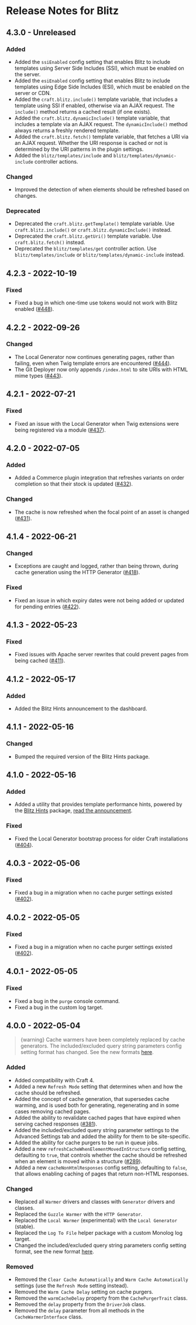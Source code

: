 # Release Notes for Blitz

## 4.3.0 - Unreleased
### Added
- Added the `ssiEnabled` config setting that enables Blitz to include templates using Server Side Includes (SSI), which must be enabled on the server.
- Added the `esiEnabled` config setting that enables Blitz to include templates using Edge Side Includes (ESI), which must be enabled on the server or CDN.
- Added the `craft.blitz.include()` template variable, that includes a template using SSI if enabled, otherwise via an AJAX request. The `include()` method returns a cached result (if one exists).
- Added the `craft.blitz.dynamicInclude()` template variable, that includes a template via an AJAX request. The `dynamicInclude()` method always returns a freshly rendered template.
- Added the `craft.blitz.fetch()` template variable, that fetches a URI via an AJAX request. Whether the URI response is cached or not is determined by the URI patterns in the plugin settings.
- Added the `blitz/templates/include` and `blitz/templates/dynamic-include` controller actions.

### Changed
- Improved the detection of when elements should be refreshed based on changes.

### Deprecated
- Deprecated the `craft.blitz.getTemplate()` template variable. Use `craft.blitz.include()` or `craft.blitz.dynamicInclude()` instead.
- Deprecated the `craft.blitz.getUri()` template variable. Use `craft.blitz.fetch()` instead.
- Deprecated the `blitz/templates/get` controller action. Use `blitz/templates/include` or `blitz/templates/dynamic-include` instead.

## 4.2.3 - 2022-10-19
### Fixed
- Fixed a bug in which one-time use tokens would not work with Blitz enabled ([#448](https://github.com/putyourlightson/craft-blitz/issues/448)).

## 4.2.2 - 2022-09-26
### Changed
- The Local Generator now continues generating pages, rather than failing, even when Twig template errors are encountered ([#444](https://github.com/putyourlightson/craft-blitz/issues/444)).
- The Git Deployer now only appends `/index.html` to site URIs with HTML mime types ([#443](https://github.com/putyourlightson/craft-blitz/issues/443)).

## 4.2.1 - 2022-07-21
### Fixed
- Fixed an issue with the Local Generator when Twig extensions were being registered via a module ([#437](https://github.com/putyourlightson/craft-blitz/issues/437)).

## 4.2.0 - 2022-07-05
### Added
- Added a Commerce plugin integration that refreshes variants on order completion so that their stock is updated ([#432](https://github.com/putyourlightson/craft-blitz/issues/432)).

### Changed
- The cache is now refreshed when the focal point of an asset is changed ([#431](https://github.com/putyourlightson/craft-blitz/issues/431)).

## 4.1.4 - 2022-06-21
### Changed
- Exceptions are caught and logged, rather than being thrown, during cache generation using the HTTP Generator ([#418](https://github.com/putyourlightson/craft-blitz/issues/418)).

### Fixed
- Fixed an issue in which expiry dates were not being added or updated for pending entries ([#422](https://github.com/putyourlightson/craft-blitz/issues/422)).

## 4.1.3 - 2022-05-23
### Fixed
- Fixed issues with Apache server rewrites that could prevent pages from being cached ([#411](https://github.com/putyourlightson/craft-blitz/issues/411)).

## 4.1.2 - 2022-05-17
### Added
- Added the Blitz Hints announcement to the dashboard.

## 4.1.1 - 2022-05-16
### Changed
- Bumped the required version of the Blitz Hints package.

## 4.1.0 - 2022-05-16
### Added
- Added a utility that provides template performance hints, powered by the [Blitz Hints](https://github.com/putyourlightson/craft-blitz-hints) package, [read the announcement](https://putyourlightson.com/articles/ballroom-blitz).

### Fixed
- Fixed the Local Generator bootstrap process for older Craft installations ([#404](https://github.com/putyourlightson/craft-blitz/issues/404)).

## 4.0.3 - 2022-05-06
### Fixed
- Fixed a bug in a migration when no cache purger settings existed ([#402](https://github.com/putyourlightson/craft-blitz/issues/402)).

## 4.0.2 - 2022-05-05
### Fixed
- Fixed a bug in a migration when no cache purger settings existed ([#402](https://github.com/putyourlightson/craft-blitz/issues/402)).

## 4.0.1 - 2022-05-05
### Fixed
- Fixed a bug in the `purge` console command.
- Fixed a bug in the custom log target.

## 4.0.0 - 2022-05-04
> {warning} Cache warmers have been completely replaced by cache generators. The included/excluded query string parameters config setting format has changed. See the new formats [here](https://github.com/putyourlightson/craft-blitz/blob/v4/src/config.php).

### Added
- Added compatibility with Craft 4.
- Added a new `Refresh Mode` setting that determines when and how the cache should be refreshed.
- Added the concept of cache generation, that supersedes cache warming, and is used both for generating, regenerating and in some cases removing cached pages.
- Added the ability to revalidate cached pages that have expired when serving cached responses ([#381](https://github.com/putyourlightson/craft-blitz/issues/381)).
- Added the included/excluded query string parameter settings to the Advanced Settings tab and added the ability for them to be site-specific.
- Added the ability for cache purgers to be run in queue jobs.
- Added a new `refreshCacheWhenElementMovedInStructure` config setting, defaulting to `true`, that controls whether the cache should be refreshed when an element is moved within a structure ([#289](https://github.com/putyourlightson/craft-blitz/issues/289)).
- Added a new `cacheNonHtmlResponses` config setting, defaulting to `false`, that allows enabling caching of pages that return non-HTML responses.

### Changed
- Replaced all `Warmer` drivers and classes with `Generator` drivers and classes.
- Replaced the `Guzzle Warmer` with the `HTTP Generator`.
- Replaced the `Local Warmer` (experimental) with the `Local Generator` (stable).
- Replaced the `Log To File` helper package with a custom Monolog log target.
- Changed the included/excluded query string parameters config setting format, see the new format [here](https://github.com/putyourlightson/craft-blitz/blob/v4/src/config.php). 

### Removed
- Removed the `Clear Cache Automatically` and `Warm Cache Automatically` settings (use the `Refresh Mode` setting instead).
- Removed the `Warm Cache Delay` setting on cache purgers.
- Removed the `warmCacheDelay` property from the `CachePurgerTrait` class.
- Removed the `delay` property from the `DriverJob` class. 
- Removed the `delay` parameter from all methods in the `CacheWarmerInterface` class.
